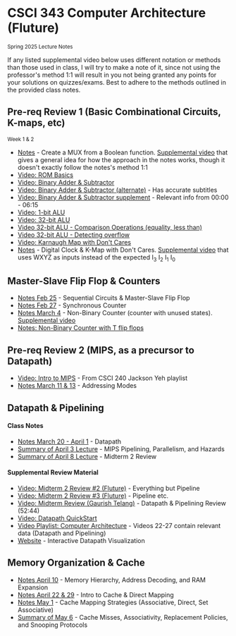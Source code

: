 # CSCI 343 Computer Architecture (Fluture)

<small>Spring 2025 Lecture Notes</small>

If any listed supplemental video below uses different notation or methods than those used in class, I will try to make a note of it, since not using the professor's method 1:1 will result in you not being granted any points for your solutions on quizzes/exams. Best to adhere to the methods outlined in the provided class notes.

## Pre-req Review 1 (Basic Combinational Circuits, K-maps, etc)

<small>Week 1 & 2</small>

- [Notes](./examples/Example%201%20%2D%20Create%20a%20MUX%20from%20a%20Boolean%20function.pdf) - Create a MUX from a Boolean function. [Supplemental video](https://www.youtube.com/watch?v=M_cnctZqk-s) that gives a general idea for how the approach in the notes works, though it doesn't exactly follow the notes's method 1:1
- [Video: ROM Basics](https://www.youtube.com/watch?v=yX0F5Xz_f9o)
- [Video: Binary Adder & Subtractor](https://www.youtube.com/watch?v=o87GH5U1zUY)
- [Video: Binary Adder & Subtractor (alternate)](https://www.youtube.com/watch?v=J7gPUP0aRug) - Has accurate subtitles
- [Video: Binary Adder & Subtractor supplement](https://www.youtube.com/watch?v=o22PeIImcKc) - Relevant info from 00:00 - 06:15
- [Video: 1-bit ALU](https://www.youtube.com/watch?v=y9EA-XBbRgg)
- [Video: 32-bit ALU](https://www.youtube.com/watch?v=IzCIxPCfEP0)
- [Video 32-bit ALU - Comparison Operations (equality, less than)](https://www.youtube.com/watch?v=ajESmB0qJjc)
- [Video 32-bit ALU - Detecting overflow](https://www.youtube.com/watch?v=p4yVpZGZ9tA)
- [Video: Karnaugh Map with Don't Cares](https://www.youtube.com/watch?v=SaKVzgiekrA)
- [Notes](./examples/Example%202%20-%20Digital%20Clock.pdf) - Digital Clock & K-Map with Don't Cares. [Supplemental video](https://www.youtube.com/watch?v=akMqyi-0RsY) that uses WXYZ as inputs instead of the expected I<sub>3</sub> I<sub>2</sub> I<sub>1</sub> I<sub>0</sub>

## Master-Slave Flip Flop & Counters

- [Notes Feb 25](./notes/Notes%20Feb%2025%20sequential%20circuits%20&%20master%20slave%20flip%20flop.pdf) - Sequential Circuits & Master-Slave Flip Flop
- [Notes Feb 27](./notes/Notes%20Feb%2027%20-%20State%20table;%20Synchronous%20Counter.pdf) - Synchronous Counter
- [Notes March 4](./notes/Notes%20Mar%204%20-%20Non-Binary%20counter.pdf) - Non-Binary Counter (counter with unused states). [Supplemental video](https://www.youtube.com/watch?v=8EVD-Mnywhk)
- [Notes: Non-Binary Counter with T flip flops](./examples/Example%203-%20Non-Binary%20Counter%20with%20T%20Flip%20Flops.pdf)

## Pre-req Review 2 (MIPS, as a precursor to Datapath)

- [Video: Intro to MIPS](https://www.youtube.com/watch?v=U4gzpd03Cac&list=PL3i6InCQ0J38YBWJmbrJOpOUJF7OT9pxO&index=18) - From CSCI 240 Jackson Yeh playlist
- [Notes March 11 & 13](./notes/Notes%20Mar%2011%20&%2013%20-%20Addressing%20Modes.pdf) - Addressing Modes

## Datapath & Pipelining

#### Class Notes

- [Notes March 20 - April 1](./notes/Notes%20Datapath%20Merged.with_toc.pdf) - Datapath
- [Summary of April 3 Lecture](./notes/Notes%20April%203) - MIPS Pipelining, Parallelism, and Hazards
- [Summary of April 8 Lecture](./notes/Notes%20April%208%20Summary) - Midterm 2 Review

#### Supplemental Review Material

- [Video: Midterm 2 Review #2 (Fluture)](https://youtu.be/qKq5aAfFreE) - Everything but Pipeline
- [Video: Midterm 2 Review #3 (Fluture)](https://www.youtube.com/watch?v=TmOCzD6n6dU) - Pipeline etc.
- [Video: Midterm Review (Gaurish Telang)](https://www.youtube.com/watch?v=NPogexpvctM) - Datapath & Pipelining Review (52:44)
- [Video: Datapath QuickStart](https://www.youtube.com/watch?v=oETOwVBzu1s)
- [Video Playlist: Computer Architecture](https://www.youtube.com/playlist?list=PLZrjSW9GrEZG6BgscDFfKJPNZB1q88dB-) - Videos 22-27 contain relevant data (Datapath and Pipelining)
- [Website](https://www3.ntu.edu.sg/home/smitha/fyp_gerald/beqinstruction.html) - Interactive Datapath Visualization

## Memory Organization & Cache

- [Notes April 10](./notes/Notes%20April%2010%20-%20Introduce%20Memory.pdf) - Memory Hierarchy, Address Decoding, and RAM Expansion
- [Notes April 22 & 29](./notes/Notes%20April%2022%20&%2029%20-%20Introduce%20Cache%20&%20Direct%20Mapping.pdf) - Intro to Cache & Direct Mapping
- [Notes May 1](./notes/Notes%20May%201%20-%20Cache%20Mapping%20Strategies.pdf) - Cache Mapping Strategies (Associative, Direct, Set Associative)
- [Summary of May 6](./notes/Notes%20May%206%20Summary) - Cache Misses, Associativity, Replacement Policies, and Snooping Protocols

&nbsp;
